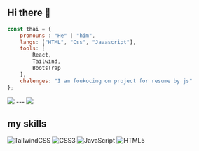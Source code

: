 ## Hi there 👋

```javascript
const thai = {
    pronouns : "He" | "him",
    langs: ["HTML", "Css", "Javascript"],
    tools: [
        React,
        Tailwind,
        BootsTrap
    ],
    chalenges: "I am foukocing on project for resume by js"
};
```

<img src="https://github-readme-stats.vercel.app/api?username=shahoalirezaei&show_icons=true&theme=dark"/>
---
<img src="https://github-readme-stats.vercel.app/api/top-langs/?username=shahoalirezaei&exclude_repo=github-readme-stats,anuraghazra.github.io"/>

## my skills
![TailwindCSS](https://img.shields.io/badge/tailwindcss-%2338B2AC.svg?style=for-the-badge&logo=tailwind-css&logoColor=white) 
![CSS3](https://img.shields.io/badge/css3-%231572B6.svg?style=for-the-badge&logo=css3&logoColor=white) 
![JavaScript](https://img.shields.io/badge/javascript-%23323330.svg?style=for-the-badge&logo=javascript&logoColor=%23F7DF1E) ![HTML5](https://img.shields.io/badge/html5-%23E34F26.svg?style=for-the-badge&logo=html5&logoColor=white)

